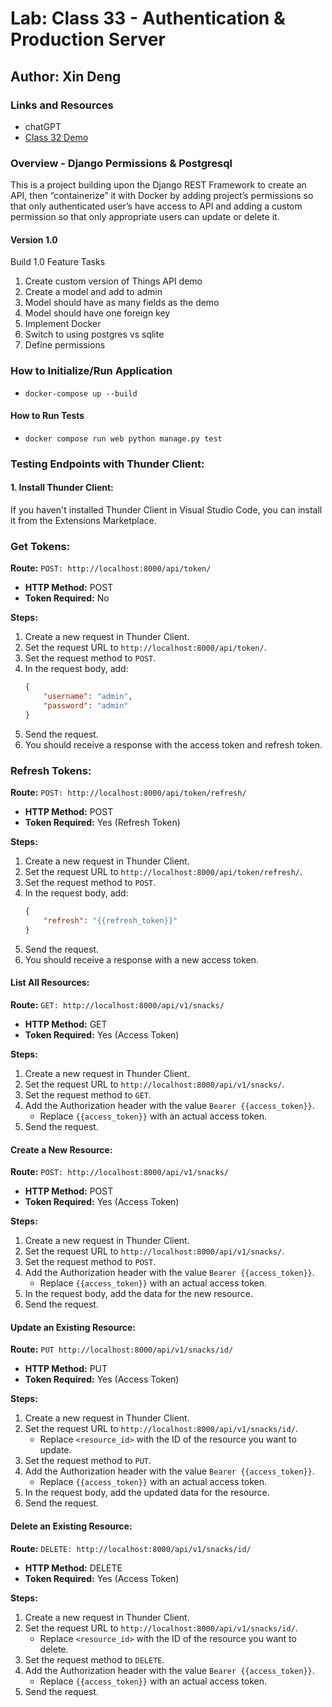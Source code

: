 # Lab: Class 33 - Authentication & Production Server

## Author: Xin Deng

### Links and Resources

- chatGPT
- [Class 32 Demo](https://github.com/codefellows/seattle-code-python-401d24/tree/main/class-32/demo)

### Overview - Django Permissions & Postgresql

This is a project building upon the Django REST Framework to create an API, then “containerize” it with Docker by adding project’s permissions so that only authenticated user’s have access to API and adding a custom permission so that only appropriate users can update or delete it.




#### Version 1.0

Build 1.0 Feature Tasks

1. Create custom version of Things API demo
2. Create a model and add to admin
3. Model should have as many fields as the demo
4. Model should have one foreign key
5. Implement Docker
6. Switch to using postgres vs sqlite
7. Define permissions


### How to Initialize/Run Application

- `docker-compose up --build`

#### How to Run Tests

- `docker compose run web python manage.py test`



### Testing Endpoints with Thunder Client:

#### 1. Install Thunder Client:
If you haven't installed Thunder Client in Visual Studio Code, you can install it from the Extensions Marketplace.

### Get Tokens:
**Route:** `POST: http://localhost:8000/api/token/`
- **HTTP Method:** POST
- **Token Required:** No

**Steps:**
1. Create a new request in Thunder Client.
2. Set the request URL to `http://localhost:8000/api/token/`.
3. Set the request method to `POST`.
4. In the request body, add:
   ```json
   {
       "username": "admin",
       "password": "admin"
   }
   ```
5. Send the request.
6. You should receive a response with the access token and refresh token.

### Refresh Tokens:
**Route:** `POST: http://localhost:8000/api/token/refresh/`
- **HTTP Method:** POST
- **Token Required:** Yes (Refresh Token)

**Steps:**
1. Create a new request in Thunder Client.
2. Set the request URL to `http://localhost:8000/api/token/refresh/`.
3. Set the request method to `POST`.
4. In the request body, add:
   ```json
   {
       "refresh": "{{refresh_token}}"
   }
   ```
5. Send the request.
6. You should receive a response with a new access token.


#### List All Resources:
**Route:** `GET: http://localhost:8000/api/v1/snacks/`
- **HTTP Method:** GET
- **Token Required:** Yes (Access Token)

**Steps:**
1. Create a new request in Thunder Client.
2. Set the request URL to `http://localhost:8000/api/v1/snacks/`.
3. Set the request method to `GET`.
4. Add the Authorization header with the value `Bearer {{access_token}}`.
   - Replace `{{access_token}}` with an actual access token.
5. Send the request.

#### Create a New Resource:
**Route:** `POST: http://localhost:8000/api/v1/snacks/`
- **HTTP Method:** POST
- **Token Required:** Yes (Access Token)

**Steps:**
1. Create a new request in Thunder Client.
2. Set the request URL to `http://localhost:8000/api/v1/snacks/`.
3. Set the request method to `POST`.
4. Add the Authorization header with the value `Bearer {{access_token}}`.
   - Replace `{{access_token}}` with an actual access token.
5. In the request body, add the data for the new resource.
6. Send the request.

#### Update an Existing Resource:
**Route:** `PUT http://localhost:8000/api/v1/snacks/id/`
- **HTTP Method:** PUT
- **Token Required:** Yes (Access Token)

**Steps:**
1. Create a new request in Thunder Client.
2. Set the request URL to `http://localhost:8000/api/v1/snacks/id/`.
   - Replace `<resource_id>` with the ID of the resource you want to update.
3. Set the request method to `PUT`.
4. Add the Authorization header with the value `Bearer {{access_token}}`.
   - Replace `{{access_token}}` with an actual access token.
5. In the request body, add the updated data for the resource.
6. Send the request.

#### Delete an Existing Resource:
**Route:** `DELETE: http://localhost:8000/api/v1/snacks/id/`
- **HTTP Method:** DELETE
- **Token Required:** Yes (Access Token)

**Steps:**
1. Create a new request in Thunder Client.
2. Set the request URL to `http://localhost:8000/api/v1/snacks/id/`.
   - Replace `<resource_id>` with the ID of the resource you want to delete.
3. Set the request method to `DELETE`.
4. Add the Authorization header with the value `Bearer {{access_token}}`.
   - Replace `{{access_token}}` with an actual access token.
5. Send the request.

